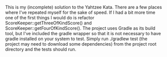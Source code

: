 This is my (incomplete) solution to the Yahtzee Kata. There are a few places where I've repeated myself for the sake of speed. If I had a bit more time one of the first things I would do is refactor ScoreKeeper::getThreeOfKindScore() and ScoreKeeper::getFourOfKindScore(). The project uses Gradle as its build tool, but I've included the gradle wrapper so that it is not necessary to have gradle installed on your system to test. Simply run ./gradlew test (the project may need to download some dependencies) from the project root directory and the tests should run.

